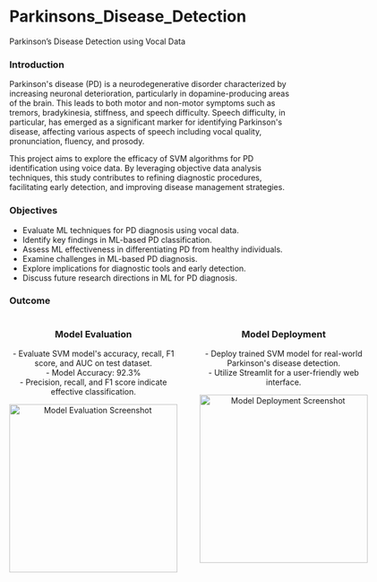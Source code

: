 # Parkinsons_Disease_Detection
Parkinson’s Disease Detection using Vocal Data

### Introduction
Parkinson's disease (PD) is a neurodegenerative disorder characterized by increasing neuronal deterioration, particularly in dopamine-producing areas of the brain. This leads to both motor and non-motor symptoms such as tremors, bradykinesia, stiffness, and speech difficulty. Speech difficulty, in particular, has emerged as a significant marker for identifying Parkinson's disease, affecting various aspects of speech including vocal quality, pronunciation, fluency, and prosody.

This project aims to explore the efficacy of SVM algorithms for PD identification using voice data. By leveraging objective data analysis techniques, this study contributes to refining diagnostic procedures, facilitating early detection, and improving disease management strategies.

### Objectives
- Evaluate ML techniques for PD diagnosis using vocal data.
- Identify key findings in ML-based PD classification.
- Assess ML effectiveness in differentiating PD from healthy individuals.
- Examine challenges in ML-based PD diagnosis.
- Explore implications for diagnostic tools and early detection.
- Discuss future research directions in ML for PD diagnosis.

### Outcome

<div style="display: flex; justify-content: space-between;">
    <div style="text-align: center; margin-right: 20px;">
        <h3>Model Evaluation</h3>
        <p>- Evaluate SVM model's accuracy, recall, F1 score, and AUC on test dataset.<br>
           - Model Accuracy: 92.3%<br>
           - Precision, recall, and F1 score indicate effective classification.
        </p>
        <img src="https://github.com/sanika391/Parkinsons_Disease_Detection/assets/116996971/56cef79e-27db-4cec-b246-71e466a17906" alt="Model Evaluation Screenshot" style="width: 300px;">
    </div>
    <div style="text-align: center; margin-left: 20px;">
        <h3>Model Deployment</h3>
        <p>- Deploy trained SVM model for real-world Parkinson's disease detection.<br>
           - Utilize Streamlit for a user-friendly web interface.
        </p>
        <img src="https://github.com/sanika391/Parkinsons_Disease_Detection/assets/116996971/164576b2-0862-450a-aabe-fc3f59a0c9c0" alt="Model Deployment Screenshot" style="width: 300px;">
    </div>
</div>

